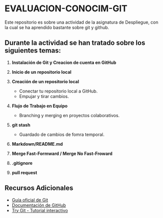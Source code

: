 # EVALUACION-CONOCIM-GIT
Este repositorio es sobre una actividad de la asignatura de Despliegue, con la cual se ha aprendido bastante sobre git y github.

## Durante la actividad se han tratado sobre los siguientes temas:

1. **Instalación de Git y Creacion de cuenta en GitHub**
   
2. **Inicio de un repositorio local**
  
3. **Creación de un repositorio local**
   - Conectar tu repositorio local a GitHub.
   - Empujar y tirar cambios.
     
4. **Flujo de Trabajo en Equipo**
   - Branching y merging en proyectos colaborativos.

5. **git stash**
   - Guardado de cambios de fomra temporal.

7. **Markdown/README.md**

8. **Merge Fast-Formward / Merge No Fast-Froward**

9. **.gitignore**

10. **pull request**



## Recursos Adicionales
- [Guía oficial de Git](https://git-scm.com/book/en/v2)
- [Documentación de GitHub](https://docs.github.com/es)
- [Try Git - Tutorial interactivo](https://try.github.io/)
